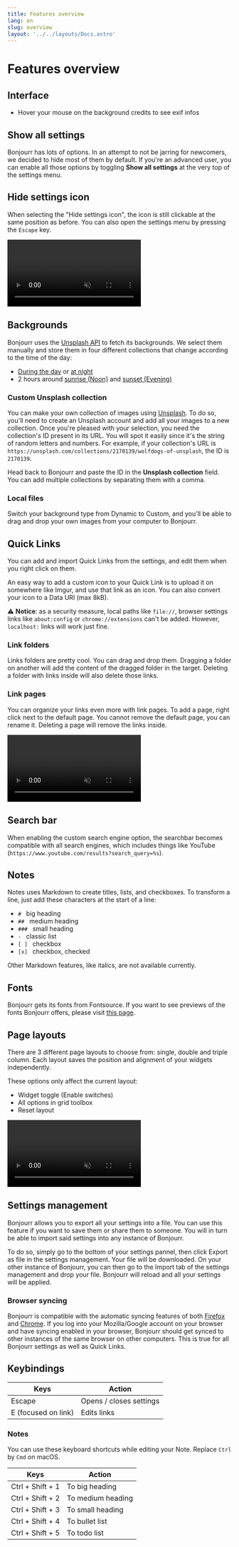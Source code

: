 ```yaml
---
title: Features overview
lang: en
slug: overview
layout: '../../layouts/Docs.astro'
---
```


# Features overview

## Interface

-   Hover your mouse on the background credits to see exif infos

## Show all settings

Bonjourr has lots of options. In an attempt to not be jarring for newcomers, we decided to hide most of them by default. If you're an advanced user, you can enable all those options by toggling **Show all settings** at the very top of the settings menu.

## Hide settings icon

When selecting the "Hide settings icon", the icon is still clickable at the same position as before. You can also open the settings menu by pressing the `Escape` key.

<video src="/documentation/videos/hide-icon.mp4" controls muted></video>

## Backgrounds

Bonjourr uses the [Unsplash API](https://unsplash.com/developers) to fetch its backgrounds. We select them manually and store them in four different collections that change according to the time of the day:

-   [During the day](<https://unsplash.com/collections/4933370/bonjourr-backgrounds-(day)>) or [at night](<https://unsplash.com/collections/VI5sx2SDQUg/bonjourr-backgrounds-(night)>)
-   2 hours around [sunrise (Noon)](<https://unsplash.com/collections/yDjgRh1iqkQ/bonjourr-backgrounds-(noon)>) and [sunset (Evening)](<https://unsplash.com/collections/2nVzlQADDIE/bonjourr-backgrounds-(evening)>)

### Custom Unsplash collection

You can make your own collection of images using [Unsplash](https://unsplash.com/). To do so, you'll need to create an Unsplash account and add all your images to a new collection. Once you're pleased with your selection, you need the collection's ID present in its URL. You will spot it easily since it's the string of random letters and numbers. For example, if your collection's URL is `https://unsplash.com/collections/2170139/wolfdogs-of-unsplash`, the ID is `2170139`.

Head back to Bonjourr and paste the ID in the **Unsplash collection** field. You can add multiple collections by separating them with a comma.

### Local files

Switch your background type from Dynamic to Custom, and you'll be able to drag and drop your own images from your computer to Bonjourr.

## Quick Links

You can add and import Quick Links from the settings, and edit them when you right click on them.

An easy way to add a custom icon to your Quick Link is to upload it on somewhere like Imgur, and use that link as an icon. You can also convert your icon to a Data URI (max 8kB).

⚠️ **Notice**: as a security measure, local paths like `file://`, browser settings links like `about:config` or `chrome://extensions` can't be added. However, `localhost:` links will work just fine.

### Link folders

Links folders are pretty cool. You can drag and drop them. Dragging a folder on another will add the content of the dragged folder in the target. Deleting a folder with links inside will also delete those links.

### Link pages

You can organize your links even more with link pages. To add a page, right click next to the default page. You cannot remove the default page, you can rename it. Deleting a page will remove the links inside.

<video src="/documentation/videos/link-pages.mp4" controls muted></video>

## Search bar

When enabling the custom search engine option, the searchbar becomes compatible with all search engines, which includes things like YouTube (`https://www.youtube.com/results?search_query=%s`).

## Notes

Notes uses Markdown to create titles, lists, and checkboxes. To transform a line, just add these characters at the start of a line:

-   `# ` big heading
-   `## ` medium heading
-   `### ` small heading
-   `- ` classic list
-   `[ ] ` checkbox
-   `[x] ` checkbox, checked

Other Markdown features, like italics, are not available currently.

## Fonts

Bonjourr gets its fonts from Fontsource. If you want to see previews of the fonts Bonjourr offers, please visit [this page](https://fontsource.com/).

## Page layouts

There are 3 different page layouts to choose from: single, double and triple column. Each layout saves the position and alignment of your widgets independently.

These options only affect the current layout:

-   Widget toggle (Enable switches)
-   All options in grid toolbox
-   Reset layout

<video src="/documentation/videos/move-elem.mp4" controls muted></video>

## Settings management

Bonjourr allows you to export all your settings into a file. You can use this feature if you want to save them or share them to someone. You will in turn be able to import said settings into any instance of Bonjourr.

To do so, simply go to the bottom of your settings pannel, then click Export as file in the settings management. Your file will be downloaded. On your other instance of Bonjourr, you can then go to the Import tab of the settings management and drop your file. Bonjourr will reload and all your settings will be applied.

### Browser syncing

Bonjourr is compatible with the automatic syncing features of both [Firefox](https://www.mozilla.org/fr/firefox/sync/) and [Chrome](https://support.google.com/chrome/answer/185277?hl=fr&co=GENIE.Platform%3DDesktop). If you log into your Mozilla/Google account on your browser and have syncing enabled in your browser, Bonjourr should get synced to other instances of the same browser on other computers. This is true for all Bonjourr settings as well as Quick Links.

## Keybindings

| Keys                | Action                  |
| ------------------- | ----------------------- |
| Escape              | Opens / closes settings |
| E (focused on link) | Edits links             |

### Notes

You can use these keyboard shortcuts while editing your Note. Replace `Ctrl` by `Cmd` on macOS.

| Keys             | Action            |
| ---------------- | ----------------- |
| Ctrl + Shift + 1 | To big heading    |
| Ctrl + Shift + 2 | To medium heading |
| Ctrl + Shift + 3 | To small heading  |
| Ctrl + Shift + 4 | To bullet list    |
| Ctrl + Shift + 5 | To todo list      |
